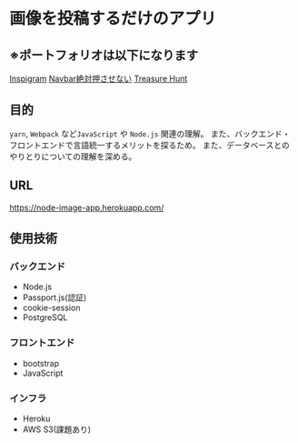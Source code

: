 # 画像を投稿するだけのアプリ

## ※ポートフォリオは以下になります
[Inspigram](https://github.com/kazuma-soon/inspigram)
[Navbar絶対押させない](https://github.com/kazuma-soon/navbar_game)
[Treasure Hunt](https://github.com/kazuma-soon/treasure-hunt)

## 目的
`yarn`, `Webpack` など`JavaScript` や `Node.js` 関連の理解。
また、バックエンド・フロントエンドで言語統一するメリットを探るため。
また、データベースとのやりとりについての理解を深める。

## URL
https://node-image-app.herokuapp.com/

## 使用技術
### バックエンド
- Node.js
- Passport.js(認証)
- cookie-session
- PostgreSQL

### フロントエンド
- bootstrap
- JavaScript 

### インフラ
- Heroku
- AWS S3(課題あり)
